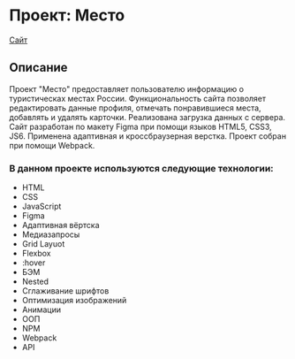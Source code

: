 # Проект: Место
[Сайт](https://parfion.github.io/mesto/)

## Описание
Проект "Место" предоставляет пользователю информацию о туристическах местах России.
Функциональность сайта позволяет редактировать данные профиля, отмечать понравившиеся места, добавлять и удалять карточки.
Реализована загрузка данных с сервера. 
Сайт разработан по макету Figma при помощи языков HTML5, CSS3, JS6. Применена адаптивная и кроссбраузерная верстка. Проект собран при помощи Webpack. 

### В данном проекте используются следующие технологии:
- HTML
- CSS
- JavaScript
- Figma
- Адаптивная вёртска
- Медиазапросы
- Grid Layuot
- Flexbox
- :hover
- БЭМ
- Nested
- Сглаживание шрифтов
- Оптимизация изображений
- Анимации
- ООП
- NPM
- Webpack
- API
